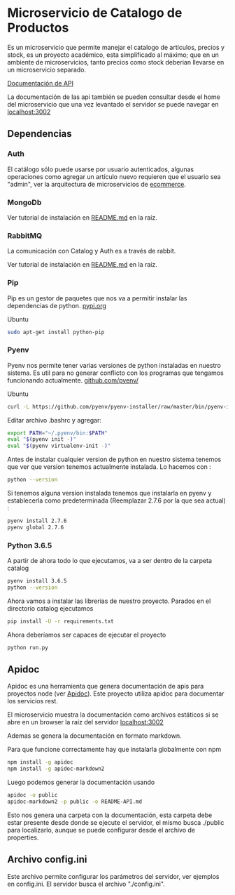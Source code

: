 # Microservicio de Catalogo de Productos

Es un microservicio que permite manejar el catalogo de artículos, precios y stock, es un proyecto académico, esta simplificado al máximo; que en un ambiente de microservicios, tanto precios como stock deberian llevarse en un microservicio separado.

[Documentación de API](./README-API.md)

La documentación de las api también se pueden consultar desde el home del microservicio
que una vez levantado el servidor se puede navegar en [localhost:3002](http://localhost:3002/)

## Dependencias

### Auth

El catálogo sólo puede usarse por usuario autenticados, algunas operaciones como agregar un artículo nuevo requieren que el usuario sea "admin", ver la arquitectura de microservicios de [ecommerce](https://github.com/nmarsollier/ecommerce).

### MongoDb

Ver tutorial de instalación en [README.md](../README.md) en la raíz.

### RabbitMQ

La comunicación con Catalog y Auth es a través de rabbit.

Ver tutorial de instalación en [README.md](../README.md) en la raíz.

### Pip

Pip es un gestor de paquetes que nos va a permitir instalar las dependencias de python. [pypi.org](https://pypi.org/project/pip/)

Ubuntu

```bash
sudo apt-get install python-pip
```

### Pyenv

Pyenv nos permite tener varias versiones de python instaladas en nuestro sistema. Es util para no generar conflicto con los programas que tengamos funcionando actualmente. [github.com/pyenv/](https://github.com/pyenv/pyenv-installer)

Ubuntu

```bash
curl -L https://github.com/pyenv/pyenv-installer/raw/master/bin/pyenv-installer | bash
```

Editar archivo .bashrc y agregar:

```bash
export PATH="~/.pyenv/bin:$PATH"
eval "$(pyenv init -)"
eval "$(pyenv virtualenv-init -)"
```

Antes de instalar cualquier version de python en nuestro sistema tenemos que ver que version tenemos actualmente instalada. Lo hacemos con :

```bash
python --version
```

Si tenemos alguna version instalada tenemos que instalarla en pyenv y establecerla como predeterminada (Reemplazar 2.7.6 por la que sea actual) :

```bash
pyenv install 2.7.6
pyenv global 2.7.6
```

### Python 3.6.5

A partir de ahora todo lo que ejecutamos, va a ser dentro de la carpeta catalog

```bash
pyenv install 3.6.5
python --version
```

Ahora vamos a instalar las librerías de nuestro proyecto. Parados en el directorio catalog ejecutamos

```bash
pip install -U -r requirements.txt
```

Ahora deberíamos ser capaces de ejecutar el proyecto

```bash
python run.py
```


## Apidoc

Apidoc es una herramienta que genera documentación de apis para proyectos node (ver [Apidoc](http://apidocjs.com/)).
Este proyecto utiliza apidoc para documentar los servicios rest.

El microservicio muestra la documentación como archivos estáticos si se abre en un browser la raíz del servidor [localhost:3002](http://localhost:3002/)

Ademas se genera la documentación en formato markdown.

Para que funcione correctamente hay que instalarla globalmente con npm

```bash
npm install -g apidoc
npm install -g apidoc-markdown2
```

Luego podemos generar la documentación usando

```bash
apidoc -o public
apidoc-markdown2 -p public -o README-API.md
```

Esto nos genera una carpeta con la documentación, esta carpeta debe estar presente desde donde se ejecute el servidor, el mismo busca ./public para localizarlo, aunque se puede configurar desde el archivo de properties.

## Archivo config.ini

Este archivo permite configurar los parámetros del servidor, ver ejemplos en config.ini.
El servidor busca el archivo "./config.ini".
